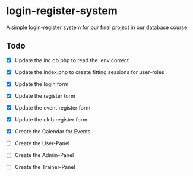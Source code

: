 # login-register-system
A simple login-register system for our final project in our database course

## Todo

- [x] Update the inc.db.php to read the .env correct
- [x] Update the index.php to create fitting sessions for user-roles
- [x] Update the login form
- [x] Update the register form
- [x] Update the event register form
- [x] Update the club register form
- [x] Create the Calendar for Events
- [ ] Create the User-Panel
- [ ] Create the Admin-Panel
- [ ] Create the Trainer-Panel


